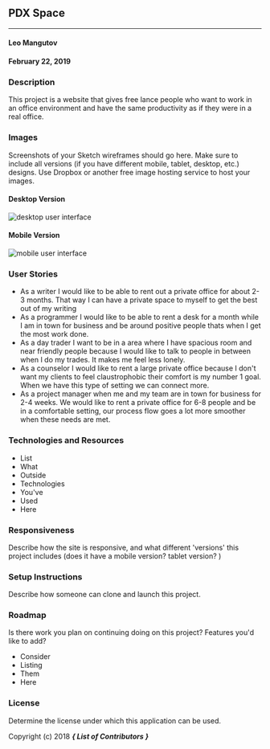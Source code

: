 ## PDX Space
---

#### Leo Mangutov
#### February 22, 2019

### Description

This project is a website that gives free lance people who want to work in an office environment and have the same productivity as if they were in a real office.
### Images

Screenshots of your Sketch wireframes should go here. Make sure to include all versions (if you have different mobile, tablet, desktop, etc.) designs. Use Dropbox or another free image hosting service to host your images.

#### Desktop Version

![desktop user interface](link-to-screenshot-here)

#### Mobile Version

![mobile user interface](link-to-screenshot-here)

### User Stories

* As a writer I would like to be able to rent out a private office for about 2-3 months. That way I can have a private space to myself to get the best out of my writing
* As a programmer I would like to be able to rent a desk for a month while I am in town for business and be around positive people thats when I get the most work done.
* As a day trader I want to be in a area where I have spacious room and near friendly people because I would like to talk to people in between when I do my trades. It makes me feel less lonely.
* As a counselor I would like to rent a large private office because I don't want my clients to feel claustrophobic their comfort is my number 1 goal. When we have this type of setting we can connect more.
* As a project manager when me and my team are in town for business for 2-4 weeks. We would like to rent a private office for 6-8 people and be in a comfortable setting, our process flow goes a lot more smoother when these needs are met.

### Technologies and Resources

* List
* What
* Outside
* Technologies
* You've
* Used
* Here

### Responsiveness

Describe how the site is responsive, and what different 'versions' this project includes (does it have a mobile version? tablet version? )

### Setup Instructions

Describe how someone can clone and launch this project.

### Roadmap

Is there work you plan on continuing doing on this project? Features you'd like to add?

* Consider
* Listing
* Them
* Here

### License

Determine the license under which this application can be used.

Copyright (c) 2018 **_{ List of Contributors }_**
